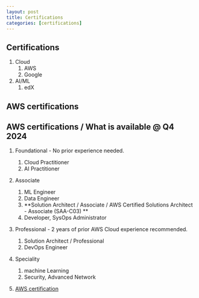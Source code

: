 ```yaml
---
layout: post
title: Certifications
categories: [certifications] 
---
```


## Certifications 

1. Cloud 
    1. AWS 
    1. Google 
1. AI/ML 
    1. edX  

## AWS certifications

## AWS certifications / What is available @ Q4 2024

1. Foundational - No prior experience needed.
    1. Cloud Practitioner 
    1. AI Practitioner 
1. Associate
    1. ML Engineer 
    1. Data Engineer 
    1. **Solution Architect / Associate / AWS Certified Solutions Architect - Associate (SAA-C03) **
    1. Developer, SysOps Administrator 
1. Professional - 2 years of prior AWS Cloud experience recommended.
    1. Solution Architect / Professional
    1. DevOps Engineer 
1. Speciality 
    1. machine Learning 
    1. Security, Advanced Network 

1. [AWS certification](https://aws.amazon.com/certification/)


